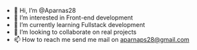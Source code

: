 - 👋 Hi, I’m @Aparnas28
- 👀 I’m interested in Front-end development
- 🌱 I’m currently learning Fullstack development
- 💞️ I’m looking to collaborate on real projects
- 📫 How to reach me send me mail on aparnaps28@gmail.com

<!---
Aparnas28/Aparnas28 is a ✨ special ✨ repository because its `README.md` (this file) appears on your GitHub profile.
You can click the Preview link to take a look at your changes.
--->
